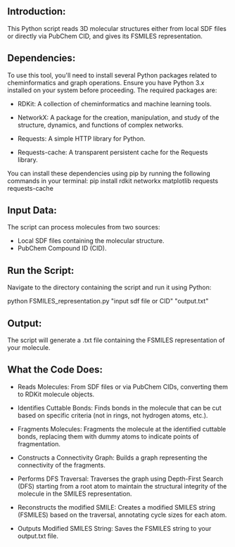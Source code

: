 Introduction:
-

This Python script reads 3D molecular structures either from local SDF files or directly via PubChem CID, and gives its FSMILES representation.



Dependencies:
-
To use this tool, you'll need to install several Python packages related to cheminformatics and graph operations. 
Ensure you have Python 3.x installed on your system before proceeding. The required packages are:

  - RDKit: A collection of cheminformatics and machine learning tools.

  - NetworkX: A package for the creation, manipulation, and study of the structure, dynamics, and functions of complex networks.

  - Requests: A simple HTTP library for Python.

  - Requests-cache: A transparent persistent cache for the Requests library.

You can install these dependencies using pip  by running the following commands in your terminal:
  pip install rdkit networkx matplotlib requests requests-cache
 


Input Data:
-
The script can process molecules from two sources:

  - Local SDF files containing the molecular structure.
  - PubChem Compound ID (CID).

Run the Script: 
-
Navigate to the directory containing the script and run it using Python:

  python FSMILES_representation.py "input sdf file or CID" "output.txt"



Output:
-
The script will generate a .txt file  containing the FSMILES representation of your molecule.


What the Code Does:
-

- Reads Molecules: From SDF files or via PubChem CIDs, converting them to RDKit molecule objects.

- Identifies Cuttable Bonds: Finds bonds in the molecule that can be cut based on specific criteria (not in rings, not hydrogen atoms, etc.).

- Fragments Molecules: Fragments the molecule at the identified cuttable bonds, replacing them with dummy atoms to indicate points of fragmentation.
- Constructs a Connectivity Graph: Builds a graph representing the connectivity of the fragments.
- Performs DFS Traversal: Traverses the graph using Depth-First Search (DFS) starting from a root atom to maintain the structural integrity of the molecule in the SMILES representation.
- Reconstructs the modified SMILE: Creates a modified SMILES string (FSMILES) based on the traversal, annotating cycle sizes for each atom.
- Outputs Modified SMILES String: Saves the  FSMILES string to your output.txt file.


